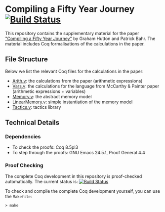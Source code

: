 # Compiling a Fifty Year Journey [![Build Status](https://travis-ci.org/pa-ba/McCarthy-Painter.svg?branch=master)](https://travis-ci.org/pa-ba/McCarthy-Painter)

This repository contains the supplementary material for the paper
["Compiling a Fifty Year Journey"](docs/paper.pdf)
by Graham Hutton and Patrick Bahr.  The material includes Coq
formalisations of the calculations in the paper.


## File Structure


Below we list the relevant Coq files for the calculations in the
paper:

 - [Arith.v](Arith.v): the calculations from the paper (arithmetic expressions)
 - [Vars.v](Vars.v): the calculations for the language from McCarthy &
   Painter paper (arithmetic expressions + variables)
 - [Memory.v](Memory.v): the abstract memory model
 - [LinearMemory.v](LinearMemory.v): simple instantiation of the memory model
 - [Tactics.v](Tactics.v): tactics library
 
## Technical Details

### Dependencies

- To check the proofs: Coq 8.5pl3
- To step through the proofs: GNU Emacs 24.5.1, Proof General 4.4

### Proof Checking

The complete Coq development in this repository is proof-checked
automatically. The current status is:
[![Build Status](https://travis-ci.org/pa-ba/McCarthy-Painter.svg?branch=master)](https://travis-ci.org/pa-ba/McCarthy-Painter)

To check and compile the complete Coq development yourself, you can
use the `Makefile`:

```shell
> make
